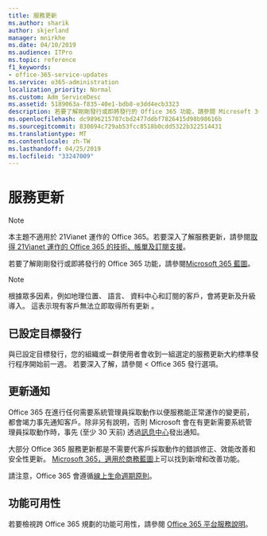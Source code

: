 ```yaml
---
title: 服務更新
ms.author: sharik
author: skjerland
manager: mnirkhe
ms.date: 04/10/2019
ms.audience: ITPro
ms.topic: reference
f1_keywords:
- office-365-service-updates
ms.service: o365-administration
localization_priority: Normal
ms.custom: Adm_ServiceDesc
ms.assetid: 5189063a-f835-40e1-bdb8-e3dd4ecb3323
description: 若要了解剛剛發行或即將發行的 Office 365 功能，請參閱 Microsoft 365 藍圖。
ms.openlocfilehash: dc9896215787cbd2477ddbf7826415d98b98616b
ms.sourcegitcommit: 830694c729ab53fcc8518b0cdd5322b322514431
ms.translationtype: MT
ms.contentlocale: zh-TW
ms.lasthandoff: 04/25/2019
ms.locfileid: "33247009"
---
```

# <a name="service-updates"></a>服務更新

> [!NOTE]
> 本主題不適用於 21Vianet 運作的 Office 365。若要深入了解服務更新，請參閱[取得 21Vianet 運作的 Office 365 的技術、帳單及訂閱支援](http://go.microsoft.com/fwlink/?LinkID=733350&amp;clcid=0x409)。 
  
若要了解剛剛發行或即將發行的 Office 365 功能，請參閱[Microsoft 365 藍圖](https://go.microsoft.com/fwlink/?LinkId=509914)。
  
> [!NOTE]
> 根據眾多因素，例如地理位置、 語言、 資料中心和訂閱的客戶，會將更新及升級導入。 這表示現有客戶無法立即取得所有更新 。 
  
## <a name="targeted-release"></a>已設定目標發行

與已設定目標發行，您的組織或一群使用者會收到一組選定的服務更新大約標準發行程序開始前一週。 若要深入了解，請參閱 < <b0>Office 365 發行選項</b0>。 
  
## <a name="update-notifications"></a>更新通知

Office 365 在進行任何需要系統管理員採取動作以便服務能正常運作的變更前，都會竭力事先通知客戶。除非另有說明，否則 Microsoft 會在有更新需要系統管理員採取動作時，事先 (至少 30 天前) 透過[訊息中心](http://technet.microsoft.com/library/38FB3333-BFCC-4340-A37B-DEDA509C209.aspx)發出通知。 
  
大部分 Office 365 服務更新都是不需要代客戶採取動作的錯誤修正、效能改善和安全性更新。 [Microsoft 365，適用於商務藍圖](http://roadmap.office.com/)上可以找到新增和改善功能。
  
請注意，Office 365 會遵循[線上生命週期原則](https://support.microsoft.com/lifecycle#gp/osslpolicy)。
  
## <a name="feature-availability"></a>功能可用性

若要檢視跨 Office 365 規劃的功能可用性，請參閱 [Office 365 平台服務說明](https://technet.microsoft.com/library/office-365-platform-service-description.aspx)。
  


